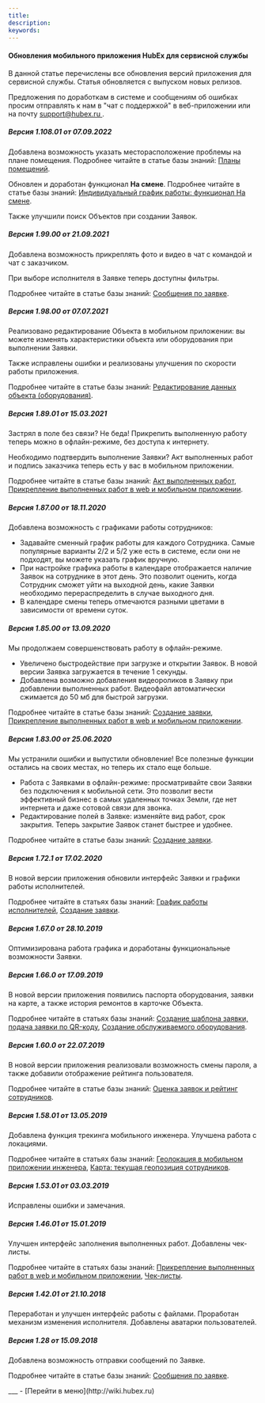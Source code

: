 ```yaml
---
title: 
description: 
keywords: 
---
```


#### Обновления мобильного приложения HubEx для сервисной службы
<html>
<meta charset="utf-8">

</html>
<body>

<p>В данной статье перечислены все обновления версий приложения для сервисной службы. Статья обновляется с выпуском новых релизов. </p>
<p>Предложения по доработкам в системе и сообщениям об ошибках просим отправлять к нам в "чат с поддержкой" в веб-приложении или на почту <a href="mailto:support@hubex.ru" target="_blank" rel="noopener"> support@hubex.ru </a>.</p>


<!--sms???-->
<h5>Версия 1.108.01 от 07.09.2022</h5>
<p>Добавлена возможность указать месторасположение проблемы на плане помещения. Подробнее читайте в статье базы знаний: <a href="https://wiki.hubex.ru/docs/FAQ/RU/user/FloorPlan.html">Планы помещений</a>.</p>

<p>Обновлен и доработан функционал <strong>На смене</strong>. Подробнее читайте в статье базы знаний: <a href="https://wiki.hubex.ru/docs/FAQ/RU/user/OnDutty.html">Индивидуальный график работы: функционал На смене</a>.</p>

<p>Также улучшили поиск Объектов при создании Заявок.</p>

<h5>Версия 1.99.00 от 21.09.2021</h5>
<p>Добавлена возможность прикреплять фото и видео в чат с командой и чат с заказчиком.</p>

<p>При выборе исполнителя в Заявке теперь доступны фильтры.</p>

<p>Подробнее читайте в статье базы знаний: <a href="https://wiki.hubex.ru/docs/FAQ/RU/user/Messages.html">Сообщения по заявке</a>.</p>


<h5>Версия 1.98.00 от 07.07.2021</h5>
<p>Реализовано редактирование Объекта в мобильном приложении: вы можете изменять характеристики объекта или оборудования при выполнении Заявки.</p>

<p>Также исправлены ошибки и реализованы улучшения по скорости работы приложения.</p>

<p>Подробнее читайте в статье базы знаний: <a href="https://wiki.hubex.ru/docs/FAQ/RU/user/ObjectEditing.html">Редактирование данных объекта (оборудования)</a>.</p>

<h5>Версия 1.89.01 от 15.03.2021</h5>
<p>Застрял в поле без связи? Не беда! Прикрепить выполненную работу теперь можно в офлайн-режиме, без доступа к интернету.</p>

<p>Необходимо подтвердить выполнение Заявки? Акт выполненных работ и подпись заказчика теперь есть у вас в мобильном приложении. </p>
<p>Подробнее читайте в статье базы знаний: <a href="https://wiki.hubex.ru/docs/FAQ/RU/user/ActOFAcceptance.html">Акт выполненных работ</a>, <a href="https://wiki.hubex.ru/docs/FAQ/RU/user/AttachingFiles.html">Прикрепление выполненных работ в web и мобильном приложении</a>.</p>


<h5>Версия 1.87.00 от 18.11.2020</h5>
<p>Добавлена возможность с графиками работы сотрудников:
<ul>
<li>Задавайте сменный график работы для каждого Сотрудника. Самые популярные варианты 2/2 и 5/2 уже есть в системе, если они не подходят, вы можете указать график вручную.</li>
<li>При настройке графика работы в календаре отображается наличие Заявок на сотруднике в этот день. Это позволит оценить, когда Сотрудник сможет уйти на выходной день, какие Заявки необходимо перераспределить в случае выходного дня.</li>
<li>В календаре смены теперь отмечаются разными цветами в зависимости от времени суток.</li>
</ul>
</p>

<h5>Версия 1.85.00 от 13.09.2020</h5>
<p>Мы продолжаем совершенствовать работу в офлайн-режиме.
<ul>
<li>Увеличено быстродействие при загрузке и открытии Заявок. В новой версии Заявка загружается в течение 1 секунды.</li>
<li>Добавлена возможно добавления видеороликов в Заявку при добавлении выполненных работ. Видеофайл автоматически сжимается до 50 мб для быстрой загрузки.</li>
</ul></p>
<p>Подробнее читайте в статье базы знаний: <a href="https://wiki.hubex.ru/docs/FAQ/RU/user/CreatingTicket.html">Создание заявки</a>, <a href="https://wiki.hubex.ru/docs/FAQ/RU/user/AttachingFiles.html">Прикрепление выполненных работ в web и мобильном приложении</a>.</p>

<h5>Версия 1.83.00 от 25.06.2020</h5>
<p>Мы устранили ошибки и выпустили обновление! Все полезные функции остались на своих местах, но теперь их стало еще больше.</p>
<ul>
<li>Работа с Заявками в офлайн-режиме: просматривайте свои Заявки без подключения к мобильной сети. Это позволит вести эффективный бизнес в самых удаленных точках Земли, где нет интернета и даже сотовой связи для звонка.</li>
<li>Редактирование полей в Заявке: изменяйте вид работ, срок закрытия. Теперь закрытие Заявок станет быстрее и удобнее.</li>
</ul>
<p>Подробнее читайте в статье базы знаний: <a href="https://wiki.hubex.ru/docs/FAQ/RU/user/CreatingTicket.html">Создание заявки</a>.</p>


<h5>Версия 1.72.1 от 17.02.2020</h5>
<p>В новой версии приложения обновили интерфейс Заявки и графики работы исполнителей.</p>
<p>Подробнее читайте в статьях базы знаний: <a href="https://wiki.hubex.ru/docs/FAQ/RU/user/Schedule.html">График работы исполнителей</a>, <a href="https://wiki.hubex.ru/docs/FAQ/RU/user/CreatingTicket.html">Создание заявки</a>.</p>


<h5>Версия 1.67.0 от 28.10.2019</h5>
<p>Оптимизирована работа графика и доработаны функциональные возможности Заявки.</p>

<h5>Версия 1.66.0 от 17.09.2019</h5>
<p>В новой версии приложения появились паспорта оборудования, заявки на карте, а также история ремонтов в карточке Объекта.</p> 
<p>Подробнее читайте в статьях базы знаний: <a href="https://wiki.hubex.ru/docs/FAQ/RU/user/CreatingTaskTemplates.html">Создание шаблона заявки, подача заявки по QR-коду</a>, <a href="https://wiki.hubex.ru/docs/FAQ/RU/user/CreatingObjects.html">Создание обслуживаемого оборудования</a>.</p>

<h5>Версия 1.60.0 от 22.07.2019</h5>
<p>В новой версии приложения реализовали возможность смены пароля, а также добавили отображение рейтинга пользователя.</p> 
<p>Подробнее читайте в статье базы знаний: <a href="https://wiki.hubex.ru/docs/FAQ/RU/user/Rating.html">Оценка заявок и рейтинг сотрудников</a>.</p>

<h5>Версия 1.58.01 от 13.05.2019</h5>
<p>Добавлена функция трекинга мобильного инженера. Улучшена работа с локациями.</p>
<p>Подробнее читайте в статьях базы знаний: <a href="https://wiki.hubex.ru/docs/FAQ/RU/user/GEOinMob.html">Геолокация в мобильном приложении инженера</a>, <a href="https://wiki.hubex.ru/docs/FAQ/RU/user/GeoPosition.html">Карта: текущая геопозиция сотрудников</a>.</p>

<h5>Версия 1.53.01 от 03.03.2019</h5>
<p>Исправлены ошибки и замечания.</p>

<h5>Версия 1.46.01 от 15.01.2019</h5>
<p>Улучшен интерфейс заполнения выполненных работ. Добавлены чек-листы.</p> 
<p>Подробнее читайте в статьях базы знаний: <a href="https://wiki.hubex.ru/docs/FAQ/RU/user/AttachingFiles.html">Прикрепление выполненных работ в web и мобильном приложении</a>, <a href="https://wiki.hubex.ru/docs/FAQ/RU/user/Checklists.html">Чек-листы</a>.</p>

<h5>Версия 1.42.01 от 21.10.2018</h5>
<p>Переработан и улучшен интерфейс работы с файлами. Проработан механизм изменения исполнителя. Добавлены аватарки пользователей.</p>

<h5>Версия 1.28 от 15.09.2018</h5>
<p>Добавлена возможность отправки сообщений по Заявке. </p>
<p>Подробнее читайте в статье базы знаний: <a href="https://wiki.hubex.ru/docs/FAQ/RU/user/Messages.html">Сообщения по заявке</a>.</p>


<p></p>
<p></p>


</body>
___
- [Перейти в меню](http://wiki.hubex.ru)
